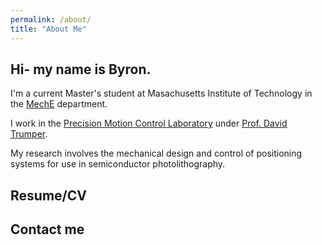 ```yaml
---
permalink: /about/
title: "About Me"
---
```


## Hi- my name is **Byron**.

I'm a current Master's student at Masachusetts Institute of Technology in the [MechE](https://meche.mit.edu/) department.

I work in the [Precision Motion Control Laboratory](https://pmc.mit.edu/about) under [Prof. David Trumper](https://meche.mit.edu/people/faculty/trumper@mit.edu).

My research involves the mechanical design and control of positioning systems for use in semiconductor photolithography.


## Resume/CV



## Contact me
